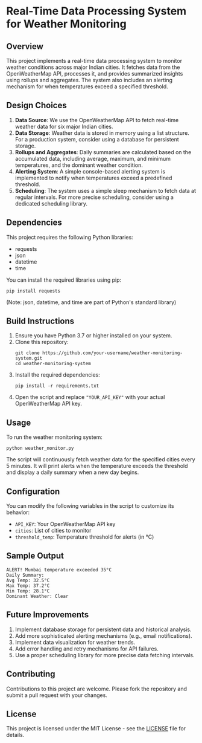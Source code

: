 

# Real-Time Data Processing System for Weather Monitoring

## Overview
This project implements a real-time data processing system to monitor weather conditions across major Indian cities. It fetches data from the OpenWeatherMap API, processes it, and provides summarized insights using rollups and aggregates. The system also includes an alerting mechanism for when temperatures exceed a specified threshold.

## Design Choices
1. **Data Source**: We use the OpenWeatherMap API to fetch real-time weather data for six major Indian cities.
2. **Data Storage**: Weather data is stored in memory using a list structure. For a production system, consider using a database for persistent storage.
3. **Rollups and Aggregates**: Daily summaries are calculated based on the accumulated data, including average, maximum, and minimum temperatures, and the dominant weather condition.
4. **Alerting System**: A simple console-based alerting system is implemented to notify when temperatures exceed a predefined threshold.
5. **Scheduling**: The system uses a simple sleep mechanism to fetch data at regular intervals. For more precise scheduling, consider using a dedicated scheduling library.

## Dependencies
This project requires the following Python libraries:
- requests
- json
- datetime
- time

You can install the required libraries using pip:
```
pip install requests
```
(Note: json, datetime, and time are part of Python's standard library)

## Build Instructions
1. Ensure you have Python 3.7 or higher installed on your system.
2. Clone this repository:
   ```
   git clone https://github.com/your-username/weather-monitoring-system.git
   cd weather-monitoring-system
   ```
3. Install the required dependencies:
   ```
   pip install -r requirements.txt
   ```
4. Open the script and replace `"YOUR_API_KEY"` with your actual OpenWeatherMap API key.

## Usage
To run the weather monitoring system:
```
python weather_monitor.py
```

The script will continuously fetch weather data for the specified cities every 5 minutes. It will print alerts when the temperature exceeds the threshold and display a daily summary when a new day begins.

## Configuration
You can modify the following variables in the script to customize its behavior:
- `API_KEY`: Your OpenWeatherMap API key
- `cities`: List of cities to monitor
- `threshold_temp`: Temperature threshold for alerts (in °C)

## Sample Output
```
ALERT! Mumbai temperature exceeded 35°C
Daily Summary:
Avg Temp: 32.5°C
Max Temp: 37.2°C
Min Temp: 28.1°C
Dominant Weather: Clear
```

## Future Improvements
1. Implement database storage for persistent data and historical analysis.
2. Add more sophisticated alerting mechanisms (e.g., email notifications).
3. Implement data visualization for weather trends.
4. Add error handling and retry mechanisms for API failures.
5. Use a proper scheduling library for more precise data fetching intervals.

## Contributing
Contributions to this project are welcome. Please fork the repository and submit a pull request with your changes.

## License
This project is licensed under the MIT License - see the [LICENSE](LICENSE) file for details.
